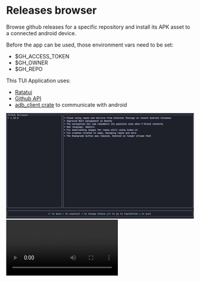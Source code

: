 # Releases browser

Browse github releases for a specific repository and install its APK asset to a connected android device.

Before the app can be used, those environment vars need to be set:
- $GH_ACCESS_TOKEN
- $GH_OWNER
- $GH_REPO

This TUI Application uses:
- [Ratatui](https://ratatui.rs/)
- [Github API](https://docs.github.com/en/rest)
- [adb_client crate](https://crates.io/crates/adb_client) to communicate with android

<img src="showcase.png"/>
<video src="https://github.com/thebino/github_assets/raw/main/showcase.mp4"></video>
